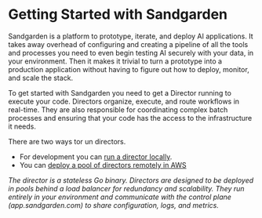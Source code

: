 # Getting Started with Sandgarden

Sandgarden is a platform to prototype, iterate, and deploy AI applications. It takes away overhead of configuring and creating a pipeline of all the tools and processes you need to even begin testing AI securely with your data, in your environment. Then it makes it trivial to turn a prototype into a production application without having to figure out how to deploy, monitor, and scale the stack.

To get started with Sandgarden you need to get a Director running to execute your code. Directors organize, execute, and route workflows in real-time. They are also responsible for coordinating complex batch processes and ensuring that your code has the access to the infrastructure it needs. 

There are two ways tor un directors.

* For development you can [run a director locally](/local/README.md).
* You can [deploy a pool of directors remotely in AWS](/aws/vpc/README.md)

_The director is a stateless Go binary. Directors are designed to be deployed in pools behind a load balancer for redundancy and scalability. They run entirely in your environment and communicate with the control plane (app.sandgarden.com) to share configuration, logs, and metrics._

